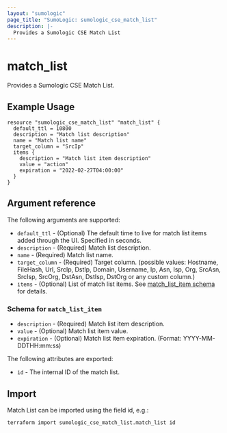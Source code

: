 ```yaml
---
layout: "sumologic"
page_title: "SumoLogic: sumologic_cse_match_list"
description: |-
  Provides a Sumologic CSE Match List
---
```


# match_list
Provides a Sumologic CSE Match List.

## Example Usage
```hcl
resource "sumologic_cse_match_list" "match_list" {
  default_ttl = 10800
  description = "Match list description"
  name = "Match list name"
  target_column = "SrcIp"
  items {
    description = "Match list item description"
    value = "action"
    expiration = "2022-02-27T04:00:00"
  }
}
```

## Argument reference

The following arguments are supported:

- `default_ttl` - (Optional) The default time to live for match list items added through the UI. Specified in seconds.
- `description` - (Required) Match list description.
- `name` - (Required) Match list name.
- `target_column` - (Required) Target column. (possible values: Hostname, FileHash, Url, SrcIp, DstIp, Domain, Username, Ip, Asn, Isp, Org, SrcAsn, SrcIsp, SrcOrg, DstAsn, DstIsp, DstOrg or any custom column.)
- `items` - (Optional) List of match list items. See [match_list_item schema](#schema-for-match_list_item) for details.

### Schema for `match_list_item`
- `description` - (Required) Match list item description.
- `value` - (Optional) Match list item value.
- `expiration` - (Optional) Match list item expiration. (Format: YYYY-MM-DDTHH:mm:ss)

The following attributes are exported:

- `id` - The internal ID of the match list.

## Import

Match List can be imported using the field id, e.g.:
```hcl
terraform import sumologic_cse_match_list.match_list id
```


